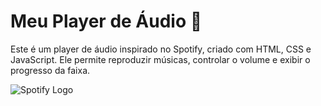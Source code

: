 # Meu Player de Áudio 🎵

Este é um player de áudio inspirado no Spotify, criado com HTML, CSS e JavaScript. Ele permite reproduzir músicas, controlar o volume e exibir o progresso da faixa.

![Spotify Logo](https://upload.wikimedia.org/wikipedia/commons/1/19/Spotify_logo_without_text.svg)

